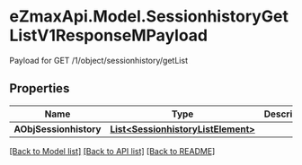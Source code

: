 # eZmaxApi.Model.SessionhistoryGetListV1ResponseMPayload
Payload for GET /1/object/sessionhistory/getList

## Properties

Name | Type | Description | Notes
------------ | ------------- | ------------- | -------------
**AObjSessionhistory** | [**List&lt;SessionhistoryListElement&gt;**](SessionhistoryListElement.md) |  | 

[[Back to Model list]](../README.md#documentation-for-models) [[Back to API list]](../README.md#documentation-for-api-endpoints) [[Back to README]](../README.md)

